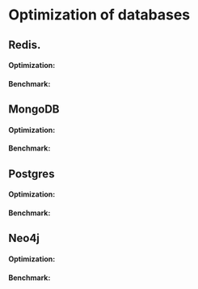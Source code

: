 # Optimization of databases

## Redis.
#### Optimization:

#### Benchmark: 

## MongoDB
#### Optimization:

#### Benchmark: 

## Postgres
#### Optimization:

#### Benchmark: 

## Neo4j
#### Optimization:

#### Benchmark: 

